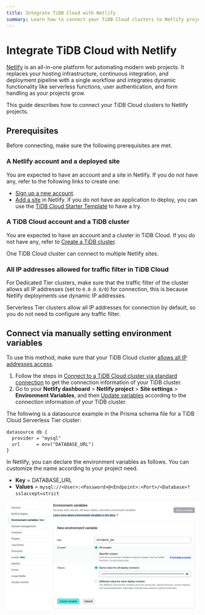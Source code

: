 ```yaml
---
title: Integrate TiDB Cloud with Netlify
summary: Learn how to connect your TiDB Cloud clusters to Netlify projects.
---
```


# Integrate TiDB Cloud with Netlify

[Netlify](https://netlify.com/) is an all-in-one platform for automating modern web projects. It replaces your hosting infrastructure, continuous integration, and deployment pipeline with a single workflow and integrates dynamic functionality like serverless functions, user authentication, and form handling as your projects grow.

This guide describes how to connect your TiDB Cloud clusters to Netlify projects.

## Prerequisites

Before connecting, make sure the following prerequisites are met.

### A Netlify account and a deployed site

You are expected to have an account and a site in Netlify. If you do not have any, refer to the following links to create one:

* [Sign up a new account](https://app.netlify.com/signup).
* [Add a site](https://docs.netlify.com/welcome/add-new-site/) in Netlify. If you do not have an application to deploy, you can use the [TiDB Cloud Starter Template](https://github.com/tidbcloud/nextjs-prisma-example#deploy-on-netlify) to have a try.

### A TiDB Cloud account and a TiDB cluster

You are expected to have an account and a cluster in TiDB Cloud. If you do not have any, refer to [Create a TiDB cluster](/tidb-cloud/create-tidb-cluster.md).

One TiDB Cloud cluster can connect to multiple Netlify sites.

### All IP addresses allowed for traffic filter in TiDB Cloud

For Dedicated Tier clusters, make sure that the traffic filter of the cluster allows all IP addresses (set to `0.0.0.0/0`) for connection, this is because Netlify deployments use dynamic IP addresses.

Serverless Tier clusters allow all IP addresses for connection by default, so you do not need to configure any traffic filter.

## Connect via manually setting environment variables

To use this method, make sure that your TiDB Cloud cluster [allows all IP addresses access](#all-ip-addresses-allowed-for-traffic-filter-in-tidb-cloud).

1. Follow the steps in [Connect to a TiDB Cloud cluster via standard connection](/tidb-cloud/connect-to-tidb-cluster.md#connect-via-standard-connection) to get the connection information of your TiDB cluster.
2. Go to your **Netlify dashboard** > **Netlify project** > **Site settings** > **Environment Variables**, and then [Update variables](https://docs.netlify.com/environment-variables/get-started/#update-variables-with-the-netlify-ui) according to the connection information of your TiDB cluster.

The following is a datasource example in the Prisma schema file for a TiDB Cloud Serverless Tier cluster:

```
datasource db {
  provider = "mysql"
  url      = env("DATABASE_URL")
}
```

In Netlify, you can declare the environment variables as follows. You can customize the name according to your project need.

- **Key** = DATABASE_URL 
- **Values** = `mysql://<User>:<Password>@<Endpoint>:<Port>/<Database>?sslaccept=strict`

![img](/media/tidb-cloud/integration-netlify-environment-variables.jpg)